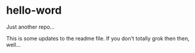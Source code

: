 # hello-word
Just another repo...

This is some updates to the readme file.  If you don't totally grok then then, well...
